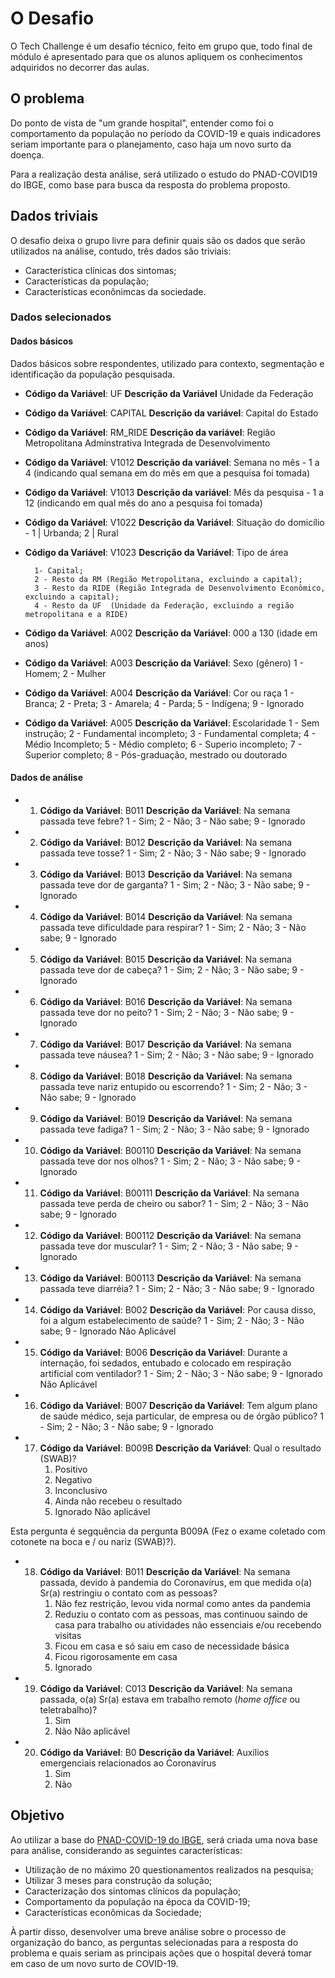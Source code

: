 # O Desafio

O Tech Challenge é um desafio técnico, feito em grupo que, todo final de módulo é apresentado para que os alunos apliquem os conhecimentos adquiridos no decorrer das aulas.

## O problema

Do ponto de vista de "um grande hospital", entender como foi o comportamento da população no período da COVID-19 e quais indicadores seriam importante para o planejamento, caso haja um novo surto da doença.

Para a realização desta análise, será utilizado o estudo do PNAD-COVID19 do IBGE, como base para busca da resposta do problema proposto.

## Dados triviais

O desafio deixa o grupo livre para definir quais são os dados que serão utilizados na análise, contudo, três dados são triviais:

- Característica clínicas dos sintomas;
- Características da população;
- Características econônimcas da sociedade.

### Dados selecionados

#### Dados básicos
Dados básicos sobre respondentes, utilizado para contexto, segmentação e identificação da população pesquisada.

- **Código da Variável**: UF
    **Descrição da Variável** Unidade da Federação

- **Código da Variável**: CAPITAL
    **Descrição da variável**: Capital do Estado

- **Código da Variável**: RM_RIDE
    **Descrição da variável**: Região Metropolitana Adminstrativa Integrada de Desenvolvimento

- **Código da Variável**: V1012
    **Descrição da variável**: Semana no mês - 1 a 4 (indicando qual semana em do mês em que a pesquisa foi tomada)

- **Código da Variável**: V1013
    **Descrição da variável**: Mês da pesquisa - 1 a 12 (indicando em qual mês do ano a pesquisa foi tomada)

- **Código da Variável**: V1022
    **Descrição da Variável**: Situação do domicílio - 1 | Urbanda; 2 | Rural

- **Código da Variável**: V1023
    **Descrição da Variável**: Tipo de área  
        
        1- Capital; 
        2 - Resto da RM (Região Metropolitana, excluindo a capital);
        3 - Resto da RIDE (Região Integrada de Desenvolvimento Econômico, excluindo a capital); 
        4 - Resto da UF  (Unidade da Federação, excluindo a região metropolitana e a RIDE)

- **Código da Variável**: A002
    **Descrição da Variável**: 000 a 130 (idade em anos)

- **Código da Variável**: A003
    **Descrição da Variável**: Sexo (gênero)
        1 - Homem; 
        2 - Mulher

- **Código da Variável**: A004
    **Descrição da Variável**: Cor ou raça
        1 -  Branca; 
        2 -  Preta; 
        3 -  Amarela; 
        4 -  Parda; 
        5 -  Indígena; 
        9 -  Ignorado

- **Código da Variável**: A005
    **Descrição da Variável**: Escolaridade 1 - Sem instrução; 
        2 - Fundamental incompleto; 
        3 - Fundamental completa; 
        4 - Médio Incompleto; 
        5 - Médio completo; 
        6 - Superio incompleto; 
        7 - Superior completo; 
        8 - Pós-graduação, mestrado ou doutorado

#### Dados de análise

- 1. **Código da Variável**: B011
    **Descrição da Variável**: Na semana passada teve febre?
        1 - Sim;
        2 - Não;
        3 - Não sabe;
        9 - Ignorado

- 2. **Código da Variável**: B012
    **Descrição da Variável**: Na semana passada teve tosse?
        1 - Sim;
        2 - Não;
        3 - Não sabe;
        9 - Ignorado

- 3. **Código da Variável**: B013
    **Descrição da Variável**: Na semana passada teve dor de garganta?
        1 - Sim;
        2 - Não;
        3 - Não sabe;
        9 - Ignorado 

- 4. **Código da Variável**: B014
    **Descrição da Variável**: Na semana passada teve dificuldade para respirar?
        1 - Sim;
        2 - Não;
        3 - Não sabe;
        9 - Ignorado

- 5. **Código da Variável**: B015
    **Descrição da Variável**: Na semana passada teve dor de cabeça?
        1 - Sim;
        2 - Não;
        3 - Não sabe;
        9 - Ignorado

- 6. **Código da Variável**: B016
    **Descrição da Variável**: Na semana passada teve dor no peito?
        1 - Sim;
        2 - Não;
        3 - Não sabe;
        9 - Ignorado

- 7. **Código da Variável**: B017
    **Descrição da Variável**: Na semana passada teve náusea?
        1 - Sim;
        2 - Não;
        3 - Não sabe;
        9 - Ignorado

- 8. **Código da Variável**: B018
    **Descrição da Variável**: Na semana passada teve nariz entupido ou escorrendo?
        1 - Sim;
        2 - Não;
        3 - Não sabe;
        9 - Ignorado

- 9. **Código da Variável**: B019
    **Descrição da Variável**: Na semana passada teve fadiga?
        1 - Sim;
        2 - Não;
        3 - Não sabe;
        9 - Ignorado

- 10. **Código da Variável**: B00110
    **Descrição da Variável**: Na semana passada teve dor nos olhos?
        1 - Sim;
        2 - Não;
        3 - Não sabe;
        9 - Ignorado

- 11. **Código da Variável**: B00111
    **Descrição da Variável**: Na semana passada teve perda de cheiro ou sabor?
        1 - Sim;
        2 - Não;
        3 - Não sabe;
        9 - Ignorado

- 12. **Código da Variável**: B00112
    **Descrição da Variável**: Na semana passada teve dor muscular?
        1 - Sim;
        2 - Não;
        3 - Não sabe;
        9 - Ignorado

- 13. **Código da Variável**: B00113
    **Descrição da Variável**: Na semana passada teve diarréia?
        1 - Sim;
        2 - Não;
        3 - Não sabe;
        9 - Ignorado

- 14. **Código da Variável**: B002
    **Descrição da Variável**: Por causa disso, foi a algum estabelecimento de saúde?
        1 - Sim;
        2 - Não;
        3 - Não sabe;
        9 - Ignorado
            Não Aplicável

- 15. **Código da Variável**: B006
    **Descrição da Variável**: Durante a internação, foi sedados, entubado e colocado em respiração artificial com ventilador?
        1 - Sim;
        2 - Não;
        3 - Não sabe;
        9 - Ignorado
            Não Aplicável

- 16. **Código da Variável**: B007
    **Descrição da Variável**: Tem algum plano de saúde médico, seja particular, de empresa ou de órgão público?
        1 - Sim;
        2 - Não;
        3 - Não sabe;
        9 - Ignorado

- 17. **Código da Variável**: B009B
    **Descrição da Variável**: Qual o resultado (SWAB)?
        1. Positivo
        2. Negativo
        3. Inconclusivo
        4. Ainda não recebeu o resultado
        9. Ignorado
           Não aplicável

Esta pergunta é segquência da pergunta B009A (Fez o exame coletado com cotonete na boca e / ou nariz (SWAB)?).

- 18. **Código da Variável**: B011
    **Descrição da Variável**: Na semana passada, devido à pandemia do Coronavírus, em que medida o(a) Sr(a) restringiu o contato com as pessoas?
        1. Não fez restrição, levou vida normal como antes da pandemia
        2. Reduziu o contato com as pessoas, mas continuou saindo de casa para trabalho ou atividades não essenciais e/ou recebendo visitas
        3. Ficou em casa e só saiu em caso de necessidade básica
        4. Ficou rigorosamente em casa
        9. Ignorado

- 19. **Código da Variável**: C013
    **Descrição da Variável**: Na semana passada, o(a) Sr(a) estava em trabalho remoto (_home office_ ou teletrabalho)?
        1. Sim
        2. Não
           Não aplicável

- 20. **Código da Variável**: B0
    **Descrição da Variável**: Auxílios emergenciais relacionados ao Coronavírus
        1. Sim
        2. Não

## Objetivo

Ao utilizar a base do [PNAD-COVID-19 do IBGE](https://covid19.ibge.gov.br/pnad-covid/), será criada uma nova base para análise, considerando as seguintes características:

- Utilização de no máximo 20 questionamentos realizados na pesquisa;
- Utilizar 3 meses para construção da solução;
- Caracterização dos sintomas clínicos da população;
- Comportamento da população na época da COVID-19;
- Características econômicas da Sociedade;

À partir disso, desenvolver uma breve análise sobre o processo de organização do banco, as perguntas selecionadas para a resposta do problema e quais seriam as principais ações que o hospital deverá tomar em caso de um novo surto de COVID-19.

